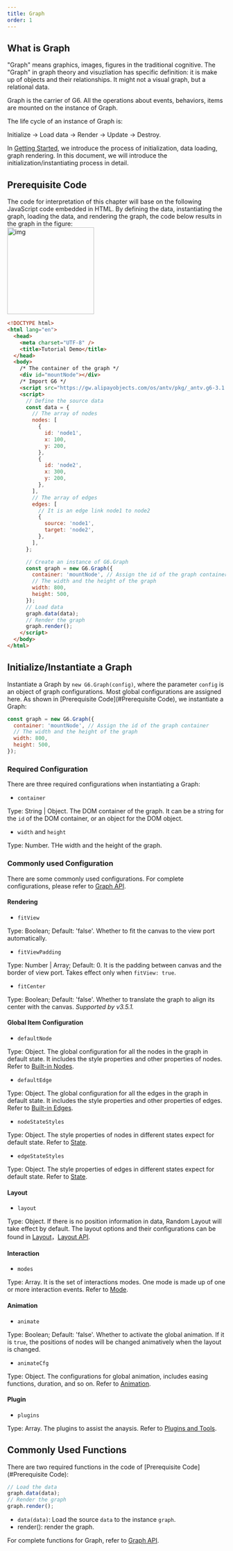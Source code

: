```yaml
---
title: Graph
order: 1
---
```


## What is Graph

"Graph" means graphics, images, figures in the traditional cognitive. The "Graph" in graph theory and visuzliation has specific definition: it is make up of objects and their relationships. It might not a visual graph, but a relational data.<br />

Graph is the carrier of G6. All the operations about events, behaviors, items are mounted on the instance of Graph.

The life cycle of an instance of Graph is:

Initialize -> Load data -> Render -> Update -> Destroy.

In [Getting Started](/en/docs/manual/getting-started), we introduce the process of initialization, data loading, graph rendering. In this document, we will introduce the initialization/instantiating process in detail.

## Prerequisite Code

The code for interpretation of this chapter will base on the following JavaScript code embedded in HTML. By defining the data, instantiating the graph, loading the data, and rendering the graph, the code below results in the graph in the figure:<br /> <img src='https://gw.alipayobjects.com/mdn/rms_f8c6a0/afts/img/A*Lo6lT7SrhB8AAAAAAAAAAABkARQnAQ' width='200' alt='img'/>

```html
<!DOCTYPE html>
<html lang="en">
  <head>
    <meta charset="UTF-8" />
    <title>Tutorial Demo</title>
  </head>
  <body>
    /* The container of the graph */
    <div id="mountNode"></div>
    /* Import G6 */
    <script src="https://gw.alipayobjects.com/os/antv/pkg/_antv.g6-3.1.0/build/g6.js"></script>
    <script>
      // Define the source data
      const data = {
        // The array of nodes
        nodes: [
          {
            id: 'node1',
            x: 100,
            y: 200,
          },
          {
            id: 'node2',
            x: 300,
            y: 200,
          },
        ],
        // The array of edges
        edges: [
          // It is an edge link node1 to node2
          {
            source: 'node1',
            target: 'node2',
          },
        ],
      };

      // Create an instance of G6.Graph
      const graph = new G6.Graph({
        container: 'mountNode', // Assign the id of the graph container
        // The width and the height of the graph
        width: 800,
        height: 500,
      });
      // Load data
      graph.data(data);
      // Render the graph
      graph.render();
    </script>
  </body>
</html>
```

## Initialize/Instantiate a Graph

Instantiate a Graph by `new G6.Graph(config)`, where the parameter `config` is an object of graph configurations. Most global configurations are assigned here. As shown in [Prerequisite Code](#Prerequisite Code), we instantiate a Graph:

```javascript
const graph = new G6.Graph({
  container: 'mountNode', // Assign the id of the graph container
  // The width and the height of the graph
  width: 800,
  height: 500,
});
```

### Required Configuration

There are three required configurations when instantiating a Graph:

- `container`

Type: String | Object. The DOM container of the graph. It can be a string for the `id` of the DOM container, or an object for the DOM object.

- `width` and `height`

Type: Number. THe width and the height of the graph.

### Commonly used Configuration

There are some commonly used configurations. For complete configurations, please refer to [Graph API](/en/docs/api/Graph).

#### Rendering

- `fitView`

Type: Boolean; Default: 'false'. Whether to fit the canvas to the view port automatically.

- `fitViewPadding`

Type: Number | Array; Default: 0. It is the padding between canvas and the border of view port. Takes effect only when `fitView: true`.

- `fitCenter`

Type: Boolean; Default: 'false'. Whether to translate the graph to align its center with the canvas. _Supported by v3.5.1._

#### Global Item Configuration

- `defaultNode`

Type: Object. The global configuration for all the nodes in the graph in default state. It includes the style properties and other properties of nodes. Refer to [Built-in Nodes](/en/docs/manual/middle/elements/nodes/defaultNode).

- `defaultEdge`

Type: Object. The global configuration for all the edges in the graph in default state. It includes the style properties and other properties of edges. Refer to [Built-in Edges](/en/docs/manual/middle/elements/nodes/defaultEdge).

- `nodeStateStyles`

Type: Object. The style properties of nodes in different states expect for default state. Refer to [State](/en/docs/manual/middle/states/state).

- `edgeStateStyles`

Type: Object. The style properties of edges in different states expect for default state. Refer to [State](/en/docs/manual/middle/states/state).

#### Layout

- `layout`

Type: Object. If there is no position information in data, Random Layout will take effect by default. The layout options and their configurations can be found in [Layout](/en/docs/manual/middle/layout)，[Layout API](/en/docs/api/layout/Layout).

#### Interaction

- `modes`

Type: Array. It is the set of interactions modes. One mode is made up of one or more interaction events. Refer to [Mode](/en/docs/manual/middle/states/mode).

#### Animation

- `animate`

Type: Boolean; Default: 'false'. Whether to activate the global animation. If it is `true`, the positions of nodes will be changed animatively when the layout is changed.

- `animateCfg`

Type: Object. The configurations for global animation, includes easing functions, duration, and so on. Refer to [Animation](/en/docs/manual/advanced/animation).

#### Plugin

- `plugins`

Type: Array. The plugins to assist the anaysis. Refer to [Plugins and Tools](/en/docs/manual/tutorial/plugins).

## Commonly Used Functions

There are two required functions in the code of [Prerequisite Code](#Prerequisite Code):

```javascript
// Load the data
graph.data(data);
// Render the graph
graph.render();
```

- `data(data)`: Load the source `data` to the instance `graph`.
- render(): render the graph.

For complete functions for Graph, refer to [Graph API](/en/docs/api/Graph).
